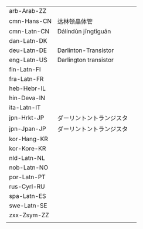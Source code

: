| | | |
|-|-|-|
| arb-Arab-ZZ |  |  |
| cmn-Hans-CN | 达林顿晶体管 |  |
| cmn-Latn-CN | Dálíndùn jīngtǐguǎn |  |
| dan-Latn-DK |  |  |
| deu-Latn-DE | Darlinton-Transistor |  |
| eng-Latn-US | Darlington transistor |  |
| fin-Latn-FI |  |  |
| fra-Latn-FR |  |  |
| heb-Hebr-IL |  |  |
| hin-Deva-IN |  |  |
| ita-Latn-IT |  |  |
| jpn-Hrkt-JP | ダーリントントランジスタ |  |
| jpn-Jpan-JP | ダーリントントランジスタ |  |
| kor-Hang-KR |  |  |
| kor-Kore-KR |  |  |
| nld-Latn-NL |  |  |
| nob-Latn-NO |  |  |
| por-Latn-PT |  |  |
| rus-Cyrl-RU |  |  |
| spa-Latn-ES |  |  |
| swe-Latn-SE |  |  |
| zxx-Zsym-ZZ |  |  |
|  |  |  |
